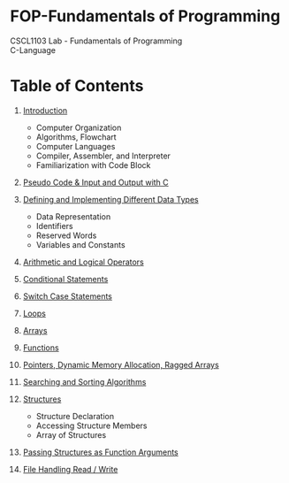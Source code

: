 # FOP-Fundamentals of Programming
CSCL1103 Lab - Fundamentals of Programming  
C-Language
# Table of Contents

1. [Introduction](#introduction)
   - Computer Organization
   - Algorithms, Flowchart
   - Computer Languages
   - Compiler, Assembler, and Interpreter
   - Familiarization with Code Block

2. [Pseudo Code & Input and Output with C](#pseudo-code--input-and-output-with-c)

3. [Defining and Implementing Different Data Types](#defining-and-implementing-different-data-types)
   - Data Representation
   - Identifiers
   - Reserved Words
   - Variables and Constants

4. [Arithmetic and Logical Operators](#arithmetic-and-logical-operators)

5. [Conditional Statements](#conditional-statements)

6. [Switch Case Statements](#switch-case-statements)

7. [Loops](#loops)

8. [Arrays](#arrays)

9. [Functions](#functions)

10. [Pointers, Dynamic Memory Allocation, Ragged Arrays](#pointers-dynamic-memory-allocation-ragged-arrays)

11. [Searching and Sorting Algorithms](#searching-and-sorting-algorithms)

12. [Structures](#structures)
    - Structure Declaration
    - Accessing Structure Members
    - Array of Structures
    
13. [ Passing Structures as Function Arguments](#structures)

14. [File Handling Read / Write](#file-handling-read--write)

